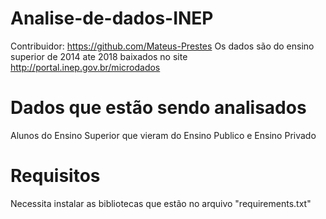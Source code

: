 # Analise-de-dados-INEP
Contribuidor: https://github.com/Mateus-Prestes
Os dados são do ensino superior de 2014 ate 2018
baixados no site http://portal.inep.gov.br/microdados

# Dados que estão sendo analisados
Alunos do Ensino Superior que vieram do Ensino Publico e Ensino Privado

# Requisitos
Necessita instalar as bibliotecas que estão no arquivo "requirements.txt"
